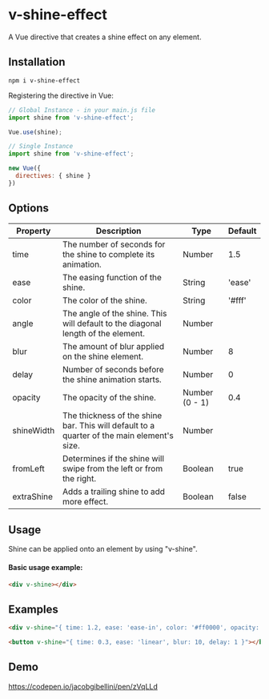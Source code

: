 # v-shine-effect
A Vue directive that creates a shine effect on any element.

## Installation
```
npm i v-shine-effect
```

Registering the directive in Vue:
```javascript
// Global Instance - in your main.js file
import shine from 'v-shine-effect';

Vue.use(shine);
```
```javascript
// Single Instance
import shine from 'v-shine-effect';

new Vue({
  directives: { shine }
})
```

## Options

|  Property |  Description | Type  | Default  |
|-----------|--------------|-------|----------|
| time  | The number of seconds for the shine to complete its animation.  | Number  | 1.5  |
|  ease |  The easing function of the shine. | String  |  'ease' |
| color  |  The color of the shine. | String  |  '#fff' |
| angle  |  The angle of the shine. This will default to the diagonal length of the element. | Number  |   |
| blur  |  The amount of blur applied on the shine element. | Number  |  8 |
| delay  |  Number of seconds before the shine animation starts. | Number  |  0 |
| opacity  |  The opacity of the shine. | Number (0 - 1)  |  0.4 |
| shineWidth  |  The thickness of the shine bar. This will default to a quarter of the main element's size. | Number  |   |
| fromLeft  |  Determines if the shine will swipe from the left or from the right. | Boolean  |  true |
| extraShine  |  Adds a trailing shine to add more effect. | Boolean  |  false |

## Usage
Shine can be applied onto an element by using "v-shine".

#### Basic usage example:

```html
<div v-shine></div>
```

## Examples
```html
<div v-shine="{ time: 1.2, ease: 'ease-in', color: '#ff0000', opacity: 0.5, fromLeft: false, extraShine: true }"></div>
```

```html
<button v-shine="{ time: 0.3, ease: 'linear', blur: 10, delay: 1 }"></button>
```
## Demo
https://codepen.io/jacobgibellini/pen/zVqLLd
